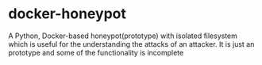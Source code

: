 # docker-honeypot
A Python, Docker-based honeypot(prototype) with isolated filesystem which is useful for the understanding the attacks of an attacker. It is just an prototype and some of the functionality is incomplete
